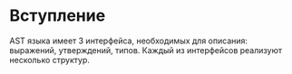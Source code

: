 # Вступление

AST языка имеет 3 интерфейса, необходимых для описания: выражений, утверждений, типов. Каждый из интерфейсов реализуют несколько структур.
